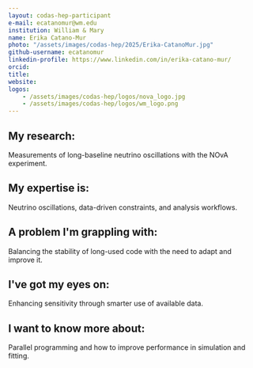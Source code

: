 ```yaml
---
layout: codas-hep-participant
e-mail: ecatanomur@wm.edu
institution: William & Mary
name: Erika Catano-Mur
photo: "/assets/images/codas-hep/2025/Erika-CatanoMur.jpg"
github-username: ecatanomur
linkedin-profile: https://www.linkedin.com/in/erika-catano-mur/
orcid:
title:
website:
logos:
    - /assets/images/codas-hep/logos/nova_logo.jpg
    - /assets/images/codas-hep/logos/wm_logo.png
---
```

## My research:
Measurements of long-baseline neutrino oscillations with the NOvA experiment.

## My expertise is:
Neutrino oscillations, data-driven constraints, and analysis workflows.

## A problem I'm grappling with:
Balancing the stability of long-used code with the need to adapt and improve it.

## I've got my eyes on:
Enhancing sensitivity through smarter use of available data.

## I want to know more about:
Parallel programming and how to improve performance in simulation and fitting.
